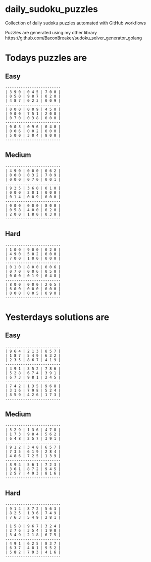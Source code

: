 
# daily_sudoku_puzzles 

Collection of daily sudoku puzzles automated with GitHub workflows 

Puzzles are generated using my other library https://github.com/BaconBreaker/sudoku_solver_generator_golang 
 

# Todays puzzles are 

## Easy 

```
-------------------------
| 3 9 0 | 0 4 5 | 7 0 0 | 
| 0 5 0 | 9 8 7 | 0 2 0 | 
| 4 8 7 | 0 2 3 | 0 0 9 | 
-------------------------
| 0 0 0 | 0 0 9 | 4 5 0 | 
| 9 0 0 | 7 5 1 | 2 0 8 | 
| 0 7 0 | 0 3 8 | 0 0 0 | 
-------------------------
| 0 0 3 | 0 9 6 | 0 4 0 | 
| 0 0 6 | 0 0 2 | 0 0 0 | 
| 5 0 0 | 3 0 4 | 8 0 0 | 
-------------------------
```
## Medium 

```
-------------------------
| 4 9 0 | 0 0 0 | 0 6 2 | 
| 0 0 0 | 0 3 2 | 7 0 9 | 
| 0 0 0 | 0 7 0 | 0 0 1 | 
-------------------------
| 9 2 5 | 3 6 0 | 0 1 0 | 
| 0 0 0 | 2 0 1 | 0 0 0 | 
| 0 1 4 | 0 0 9 | 0 0 0 | 
-------------------------
| 0 0 0 | 0 0 0 | 8 0 0 | 
| 0 5 8 | 4 0 0 | 0 2 0 | 
| 2 0 0 | 1 8 0 | 0 3 0 | 
-------------------------
```
## Hard 

```
-------------------------
| 1 0 0 | 9 0 0 | 0 2 0 | 
| 4 9 0 | 5 0 2 | 0 0 0 | 
| 7 0 0 | 1 0 0 | 0 0 0 | 
-------------------------
| 0 1 0 | 8 0 0 | 0 0 6 | 
| 0 7 0 | 0 0 6 | 0 5 0 | 
| 0 0 0 | 0 1 9 | 0 4 8 | 
-------------------------
| 8 0 0 | 0 0 0 | 2 6 5 | 
| 6 0 0 | 0 0 0 | 0 0 0 | 
| 0 0 0 | 0 0 5 | 0 9 0 | 
-------------------------
```
# Yesterdays solutions are 

## Easy 

```
-------------------------
| 9 6 4 | 2 1 3 | 8 5 7 | 
| 1 8 7 | 5 4 9 | 6 3 2 | 
| 2 3 5 | 8 6 7 | 4 1 9 | 
-------------------------
| 4 9 1 | 3 5 2 | 7 8 6 | 
| 5 2 8 | 6 7 4 | 3 9 1 | 
| 6 7 3 | 9 8 1 | 2 4 5 | 
-------------------------
| 7 4 2 | 1 3 5 | 9 6 8 | 
| 3 1 6 | 7 9 8 | 5 2 4 | 
| 8 5 9 | 4 2 6 | 1 7 3 | 
-------------------------
```
## Medium 

```
-------------------------
| 5 2 9 | 1 3 6 | 4 7 8 | 
| 1 7 3 | 9 8 4 | 5 6 2 | 
| 6 4 8 | 2 5 7 | 3 9 1 | 
-------------------------
| 9 1 2 | 3 4 8 | 6 5 7 | 
| 7 3 5 | 6 1 9 | 2 8 4 | 
| 4 8 6 | 7 2 5 | 1 3 9 | 
-------------------------
| 8 9 4 | 5 6 1 | 7 2 3 | 
| 3 6 1 | 8 7 2 | 9 4 5 | 
| 2 5 7 | 4 9 3 | 8 1 6 | 
-------------------------
```
## Hard 

```
-------------------------
| 9 1 4 | 8 7 2 | 5 6 3 | 
| 8 2 5 | 1 3 6 | 7 4 9 | 
| 7 6 3 | 5 4 9 | 2 8 1 | 
-------------------------
| 1 5 8 | 9 6 7 | 3 2 4 | 
| 2 7 6 | 3 5 4 | 1 9 8 | 
| 3 4 9 | 2 1 8 | 6 7 5 | 
-------------------------
| 4 9 1 | 6 2 5 | 8 3 7 | 
| 6 3 7 | 4 8 1 | 9 5 2 | 
| 5 8 2 | 7 9 3 | 4 1 6 | 
-------------------------
```
